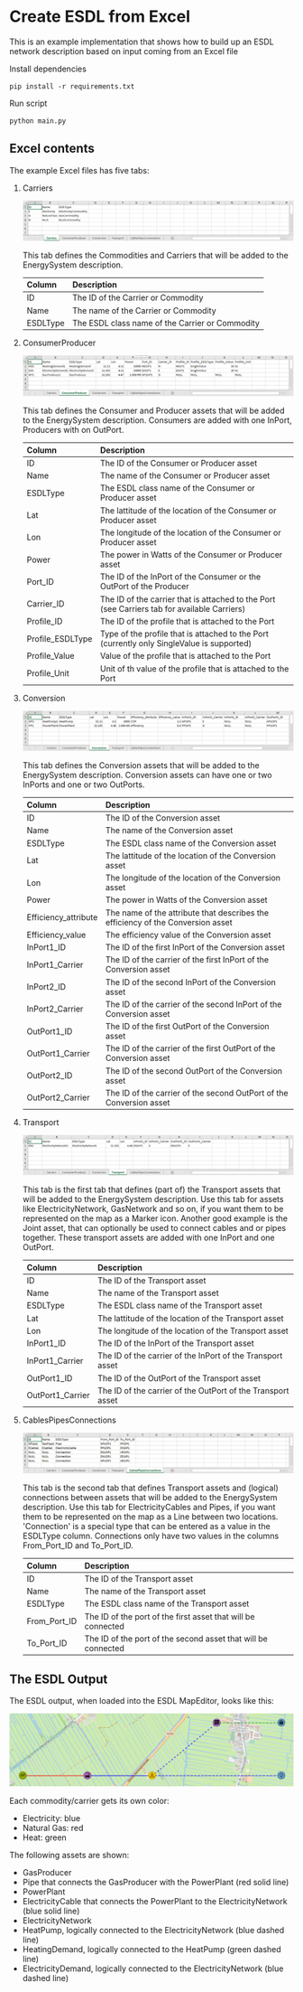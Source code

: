 Create ESDL from Excel
======================

This is an example implementation that shows how to build up an ESDL network description based on input coming from an Excel file

Install dependencies
```
pip install -r requirements.txt
```

Run script
```
python main.py
```

Excel contents
--------------

The example Excel files has five tabs:

1. Carriers

   ![Carriers](doc/Carriers.png)

   This tab defines the Commodities and Carriers that will be added to the EnergySystem description.

   | Column | Description |
   | --- | ---|
   | ID | The ID of the Carrier or Commodity |
   | Name | The name of the Carrier or Commodity |
   | ESDLType | The ESDL class name of the Carrier or Commodity |


2. ConsumerProducer

   ![ConsumerProducer](doc/ConsumerProducer.png)

   This tab defines the Consumer and Producer assets that will be added to the EnergySystem description. Consumers are
   added with one InPort, Producers with on OutPort.

   | Column | Description |
   | --- | ---|
   | ID | The ID of the Consumer or Producer asset |
   | Name | The name of the Consumer or Producer asset |
   | ESDLType | The ESDL class name of the Consumer or Producer asset |
   | Lat | The lattitude of the location of the Consumer or Producer asset |
   | Lon | The longitude of the location of the Consumer or Producer asset |
   | Power | The power in Watts of the Consumer or Producer asset |
   | Port_ID | The ID of the InPort of the Consumer or the OutPort of the Producer |
   | Carrier_ID | The ID of the carrier that is attached to the Port (see Carriers tab for available Carriers) |
   | Profile_ID | The ID of the profile that is attached to the Port |
   | Profile_ESDLType | Type of the profile that is attached to the Port (currently only SingleValue is supported) |
   | Profile_Value | Value of the profile that is attached to the Port |
   | Profile_Unit | Unit of th value of the profile that is attached to the Port |

3. Conversion

   ![Conversion](doc/Conversion.png)

   This tab defines the Conversion assets that will be added to the EnergySystem description. Conversion assets can 
   have one or two InPorts and one or two OutPorts.

   | Column | Description |
   | --- | ---|
   | ID | The ID of the Conversion asset |
   | Name | The name of the Conversion asset |
   | ESDLType | The ESDL class name of the Conversion asset |
   | Lat | The lattitude of the location of the Conversion asset |
   | Lon | The longitude of the location of the Conversion asset |
   | Power | The power in Watts of the Conversion asset |
   | Efficiency_attribute | The name of the attribute that describes the efficiency of the Conversion asset |
   | Efficiency_value | The efficiency value of the Conversion asset |
   | InPort1_ID | The ID of the first InPort of the Conversion asset |
   | InPort1_Carrier | The ID of the carrier of the first InPort of the Conversion asset |
   | InPort2_ID | The ID of the second InPort of the Conversion asset |
   | InPort2_Carrier | The ID of the carrier of the second InPort of the Conversion asset |
   | OutPort1_ID | The ID of the first OutPort of the Conversion asset |
   | OutPort1_Carrier | The ID of the carrier of the first OutPort of the Conversion asset |
   | OutPort2_ID | The ID of the second OutPort of the Conversion asset |
   | OutPort2_Carrier | The ID of the carrier of the second OutPort of the Conversion asset |

4. Transport

   ![Transport](doc/Transport.png)

   This tab is the first tab that defines (part of) the Transport assets that will be added to the EnergySystem
   description. Use this tab for assets like ElectricityNetwork, GasNetwork and so on, if you want them to be
   represented on the map as a Marker icon. Another good example is the Joint asset, that can optionally be used to
   connect cables and or pipes together. These transport assets are added with one InPort and one OutPort.

   | Column | Description |
   | --- | ---|
   | ID | The ID of the Transport asset |
   | Name | The name of the Transport asset |
   | ESDLType | The ESDL class name of the Transport asset |
   | Lat | The lattitude of the location of the Transport asset |
   | Lon | The longitude of the location of the Transport asset |
   | InPort1_ID | The ID of the InPort of the Transport asset |
   | InPort1_Carrier | The ID of the carrier of the InPort of the Transport asset |
   | OutPort1_ID | The ID of the OutPort of the Transport asset |
   | OutPort1_Carrier | The ID of the carrier of the OutPort of the Transport asset |

5. CablesPipesConnections

   ![CablesPipesConnections](doc/CablesPipesConnections.png)

   This tab is the second tab that defines Transport assets and (logical) connections between assets that will be
   added to the EnergySystem description. Use this tab for ElectricityCables and Pipes, if you want them to be
   represented on the map as a Line between two locations. 'Connection' is a special type that can be entered as a
   value in the ESDLType column. Connections only have two values in the columns From_Port_ID and To_Port_ID.
   
   | Column | Description |
   | --- | ---|
   | ID | The ID of the Transport asset |
   | Name | The name of the Transport asset |
   | ESDLType | The ESDL class name of the Transport asset |
   | From_Port_ID | The ID of the port of the first asset that will be connected |
   | To_Port_ID | The ID of the port of the second asset that will be connected |

The ESDL Output
---------------

The ESDL output, when loaded into the ESDL MapEditor, looks like this:

![ESDL Output](doc/ESDL_output.png)

Each commodity/carrier gets its own color:
- Electricity: blue
- Natural Gas: red
- Heat: green

The following assets are shown:
- GasProducer
- Pipe that connects the GasProducer with the PowerPlant (red solid line)
- PowerPlant
- ElectricityCable that connects the PowerPlant to the ElectricityNetwork (blue solid line)
- ElectricityNetwork 
- HeatPump, logically connected to the ElectricityNetwork (blue dashed line)
- HeatingDemand, logically connected to the HeatPump (green dashed line)
- ElectricityDemand, logically connected to the ElectricityNetwork (blue dashed line)
